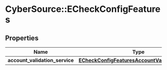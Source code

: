 # CyberSource::ECheckConfigFeatures

## Properties
Name | Type | Description | Notes
------------ | ------------- | ------------- | -------------
**account_validation_service** | [**ECheckConfigFeaturesAccountValidationService**](ECheckConfigFeaturesAccountValidationService.md) |  | [optional] 


